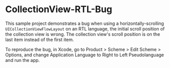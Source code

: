 # CollectionView-RTL-Bug

This sample project demonstrates a bug when using a horizontally-scrolling `UICollectionViewFlowLayout` on an RTL language, the initial scroll position of the collection view is wrong. The collection view's scroll position is on the last item instead of the first item.

To reproduce the bug, in Xcode, go to Product > Scheme > Edit Scheme > Options, and change Application Language to Right to Left Pseudolanguage and run the app.
